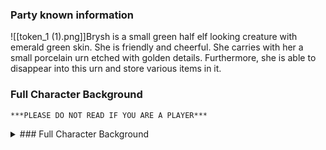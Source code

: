 ### Party known information
![[token_1 (1).png]]Brysh is a small green half elf looking creature with emerald green skin. She is friendly and cheerful. She carries with her a small porcelain urn etched with golden details. Furthermore, she is able to disappear into this urn and store various items in it.  


### Full Character Background
`***PLEASE DO NOT READ IF YOU ARE A PLAYER***`
<details>
  <summary>### Full Character Background</summary>
  <p>Brysh is a verdan. She is one of the first verdan in the world, her first memory is waking up in the darkness of the underdark. She could not see, it was cold, she could hear people in fear around her. Then she ran, eventually finding herself out of the underdark and into a band of merchants. They took her in and taught her the value of money and the power that came with it. She travelled over land and water with them for many years. Eventually, Brysh wanted something more than the same routes and good they sold, she wanted more. After failing to convince the leaders of the caravan to go beyond and do more, she struck out on her own. On some travels, she found an urn and opened it out of curiosity. Out came what seemed like an ocean in a storm. A violent mass of water and energy that eventually formed into a creature with rage in its eyes. Not being one to shy away from an opportunity (and not wanting to die). Brysh introduced herself and with her well honed persuasion skills and luck she not only lived, but struck a bargain with this genie. It would give her greater power and continue to do so, as long as she took advantage of her skills to spread cursed items through the word that dared to capture them. 

On her travels she arrived in Thay where she met an exporter of cursed magic items. 

Later on her travels she ended up in [[Waterdeep]] where she met Obaya Uday, an envoy of the Merchant prince Wakanga O'Tamu: one of the 7 aristocrats that rules the wealthy city state of Port Nyanzaru, and the Merchant Prince responsible for regulating the sales of magic items, spells, potions, and lore. Wakanga is something of a collector of odd magical trinkets, and Obaya said he may be interested in the wares she was selling. He is also always looking for people who can negotiate on his behalf and who have connections with those who can procure interesting magic items. To Obaya, hiring her was a no-brainer. Brysh departed for Port Nyanzaru at dawn, and was given a sealed letter of recommendation that Obaya says guarantees her a new job.</p>
</details>

